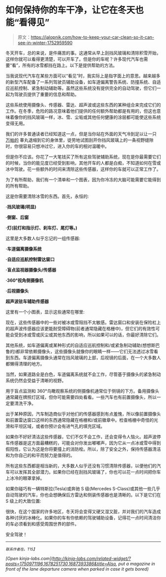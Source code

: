# 如何保持你的车干净，让它在冬天也能“看得见”

> 原文：<https://jalopnik.com/how-to-keep-your-car-clean-so-it-can-see-in-winter-1752959590>

冬天开车，总的来说，是件痛苦的事。这通常从早上刮挡风玻璃和清除积雪开始，这样你就可以看得更清楚，可以开车了。但是你的车呢？许多现代汽车也需要“看”，所有的冰雪都挡在路上。以下是提供帮助的方法。



当我说现代汽车在某些方面可以“看见”时，我实际上是指字面上的意思。越来越多的新型汽车配备了一系列驾驶员辅助设备，如车道偏离警告系统、防撞系统、自适应巡航控制、紧急制动辅助等。虽然这些系统没有提供完全的自动驾驶，但它们一起为驾驶员提供了重要的信息和帮助。

这些系统使用摄像头、传感器、雷达、超声波或这些东西的某种组合来完成它们的工作。在冬季，危险的路况意味着他们提供的任何额外帮助都是有用的，但这也意味着像你的挡风玻璃一样，冰、雪、尘垢或其他任何健康的涂层都可能使这些系统变得无用。

我们的许多普通读者已经知道这一点，但是当你站在外面的天气冷到足以让一只 [万帕的](http://starwars.wikia.com/wiki/Wampa) 睾丸退缩到它的身体里，徒劳地试图刮开你挡风玻璃上的一条视野缝隙时，你很容易只想冲过它，进入你的车的相对温暖中。

但是你不应该。你花了一大笔钱买了所有这些驾驶辅助系统，现在是你最需要它们的时候，当你的能见度已经受到影响，其他开车的人都是白痴，不知道如何在雪或冰中驾驶。花一些额外的时间来清除这些传感器，这样你的车就可以正常工作了。

为了有所帮助，我们有一个清单和一个图表，因为你冷冻的大脑可能需要它能得到的所有帮助。

这是你需要清除冰雪的东西。首先，永恒的:

**·挡风玻璃(明显)**

**·侧窗、后窗**

**·灯(前灯和指示灯、刹车灯、尾灯等。)**

这里是大多数人似乎忘记的一组传感器:

**·车道偏离摄像系统**

**·自适应巡航控制雷达窗口**

**·盲点监视器摄像头/传感器**

**·360°视角侧摄像机**

**·后视摄像头**

**超声波驻车辅助传感器**

这里有一个小图表，显示这些通常在哪里:

现在，这些传感器中的一些对被冰或雪阻挡不太敏感。雷达窗口和安装在保险杠上的超声波传感器应该更能耐受障碍物(前者通常隐藏在格栅中)，但它们的有效性可能会受到冰或雪或灰尘或其他东西的影响，所以如果可以的话，你最好清除它们。

其他系统，如车道偏离或某种形式的自适应巡航控制和/或紧急制动辅助(想想斯巴鲁的)都非常依赖摄像头，这些摄像头就像你的眼睛一样——它们无法透过冰雪看到东西。车道偏离摄像头通常在挡风玻璃的上部，后视镜的后面，在一个大多数人都懒得清理的地方。

当然，如果道路全是白色，车道偏离系统就不会工作，尽管基于摄像头的紧急制动系统仍然会受益于清晰的视野。

用于盲点监测和 360°鸟瞰观察系统的侧摄像机通常位于侧镜的下方。备用摄像头通常藏在牌照灯区域，但你可能需要四处看看。一些汽车也有前置摄像头，所以一定要清洗干净。

出于某种原因，汽车制造商似乎对他们的传感器感到有点羞愧，所以像前置摄像头和前置雷达窗口这样的东西通常隐藏在格栅和/或前徽章中。检查格栅中奇怪的光滑和平坦区域，或者你预计会有进气孔的填充区域。

如果你不好好清洁这些传感器，它们不仅不会工作，还会变得令人恼火。超声波停车传感器是这方面最糟糕的，可能会对你发出嘟嘟声，因为它从一点冰或雪中得到假阳性，它认为这是你将要撞上的消防栓。所以，除了安全之外，保持传感器清洁和为你自己的和平而努力是值得的。

所有这些东西都是相当新的，大多数人似乎还没有习惯清除传感器，以便他们的汽车可以发挥其全部潜力。如果你已经在刮挡风玻璃了，你也可以花一点时间把你车上冰冷的眼罩拿掉。

如果你碰巧有一辆特斯拉(Tesla)或奔驰 S 级(Mercedes S-Class)或其他一些几乎自动驾驶的汽车，你也会想确保后方雷达和侧装传感器也是清晰的。以下是它们在 S 级上的大致位置:

很快，在这个国家的许多地区，冬天将会变得又硬又湿又脏，并对我们的汽车造成各种讨厌的冰棒化。如果你的车有你依赖的驾驶辅助设备，记得花一点时间清洁你的车必须看到和感受周围世界的部件。

安全驾驶！

* * *

<small>*联系作者在*</small>[<small></small>](mailto:jason@jalopnik.com)*<small>*。*T15】</small>*

*[Open *kinja-labs.com*](http://kinja-labs.com/related-widget/?posts=1750971196,1678251730,1687393386&title=Also, put a magazine in front of the lane departure camera when parked in case it gets bored)*